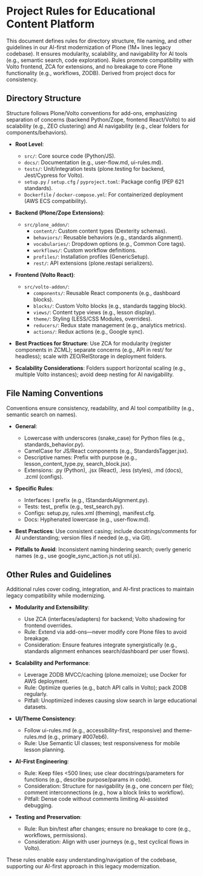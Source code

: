 
# Project Rules for Educational Content Platform

This document defines rules for directory structure, file naming, and other guidelines in our AI-first modernization of Plone (1M+ lines legacy codebase). It ensures modularity, scalability, and navigability for AI tools (e.g., semantic search, code exploration). Rules promote compatibility with Volto frontend, ZCA for extensions, and no breakage to core Plone functionality (e.g., workflows, ZODB). Derived from project docs for consistency.

## Directory Structure
Structure follows Plone/Volto conventions for add-ons, emphasizing separation of concerns (backend Python/Zope, frontend React/Volto) to aid scalability (e.g., ZEO clustering) and AI navigability (e.g., clear folders for components/behaviors).

- **Root Level**:
  - `src/`: Core source code (Python/JS).
  - `docs/`: Documentation (e.g., user-flow.md, ui-rules.md).
  - `tests/`: Unit/integration tests (plone.testing for backend, Jest/Cypress for Volto).
  - `setup.py` / `setup.cfg` / `pyproject.toml`: Package config (PEP 621 standards).
  - `Dockerfile` / `docker-compose.yml`: For containerized deployment (AWS ECS compatibility).

- **Backend (Plone/Zope Extensions)**:
  - `src/plone_addon/`:
    - `content/`: Custom content types (Dexterity schemas).
    - `behaviors/`: Reusable behaviors (e.g., standards alignment).
    - `vocabularies/`: Dropdown options (e.g., Common Core tags).
    - `workflows/`: Custom workflow definitions.
    - `profiles/`: Installation profiles (GenericSetup).
    - `rest/`: API extensions (plone.restapi serializers).

- **Frontend (Volto React)**:
  - `src/volto-addon/`:
    - `components/`: Reusable React components (e.g., dashboard blocks).
    - `blocks/`: Custom Volto blocks (e.g., standards tagging block).
    - `views/`: Content type views (e.g., lesson display).
    - `theme/`: Styling (LESS/CSS Modules, overrides).
    - `reducers/`: Redux state management (e.g., analytics metrics).
    - `actions/`: Redux actions (e.g., Google sync).

- **Best Practices for Structure**: Use ZCA for modularity (register components in ZCML); separate concerns (e.g., API in rest/ for headless); scale with ZEO/RelStorage in deployment folders.
- **Scalability Considerations**: Folders support horizontal scaling (e.g., multiple Volto instances); avoid deep nesting for AI navigability.

## File Naming Conventions
Conventions ensure consistency, readability, and AI tool compatibility (e.g., semantic search on names).

- **General**:
  - Lowercase with underscores (snake_case) for Python files (e.g., standards_behavior.py).
  - CamelCase for JS/React components (e.g., StandardsTagger.jsx).
  - Descriptive names: Prefix with purpose (e.g., lesson_content_type.py, search_block.jsx).
  - Extensions: .py (Python), .jsx (React), .less (styles), .md (docs), .zcml (configs).

- **Specific Rules**:
  - Interfaces: I prefix (e.g., IStandardsAlignment.py).
  - Tests: test_ prefix (e.g., test_search.py).
  - Configs: setup.py, rules.xml (theming), manifest.cfg.
  - Docs: Hyphenated lowercase (e.g., user-flow.md).

- **Best Practices**: Use consistent casing; include docstrings/comments for AI understanding; version files if needed (e.g., via Git).
- **Pitfalls to Avoid**: Inconsistent naming hindering search; overly generic names (e.g., use google_sync_action.js not util.js).

## Other Rules and Guidelines
Additional rules cover coding, integration, and AI-first practices to maintain legacy compatibility while modernizing.

- **Modularity and Extensibility**:
  - Use ZCA (interfaces/adapters) for backend; Volto shadowing for frontend overrides.
  - Rule: Extend via add-ons—never modify core Plone files to avoid breakage.
  - Consideration: Ensure features integrate synergistically (e.g., standards alignment enhances search/dashboard per user flows).

- **Scalability and Performance**:
  - Leverage ZODB MVCC/caching (plone.memoize); use Docker for AWS deployment.
  - Rule: Optimize queries (e.g., batch API calls in Volto); pack ZODB regularly.
  - Pitfall: Unoptimized indexes causing slow search in large educational datasets.

- **UI/Theme Consistency**:
  - Follow ui-rules.md (e.g., accessibility-first, responsive) and theme-rules.md (e.g., primary #007eb6).
  - Rule: Use Semantic UI classes; test responsiveness for mobile lesson planning.

- **AI-First Engineering**:
  - Rule: Keep files <500 lines; use clear docstrings/parameters for functions (e.g., describe purpose/params in code).
  - Consideration: Structure for navigability (e.g., one concern per file); comment interconnections (e.g., how a block links to workflow).
  - Pitfall: Dense code without comments limiting AI-assisted debugging.

- **Testing and Preservation**:
  - Rule: Run bin/test after changes; ensure no breakage to core (e.g., workflows, permissions).
  - Consideration: Align with user journeys (e.g., test cyclical flows in Volto).

These rules enable easy understanding/navigation of the codebase, supporting our AI-first approach in this legacy modernization. 